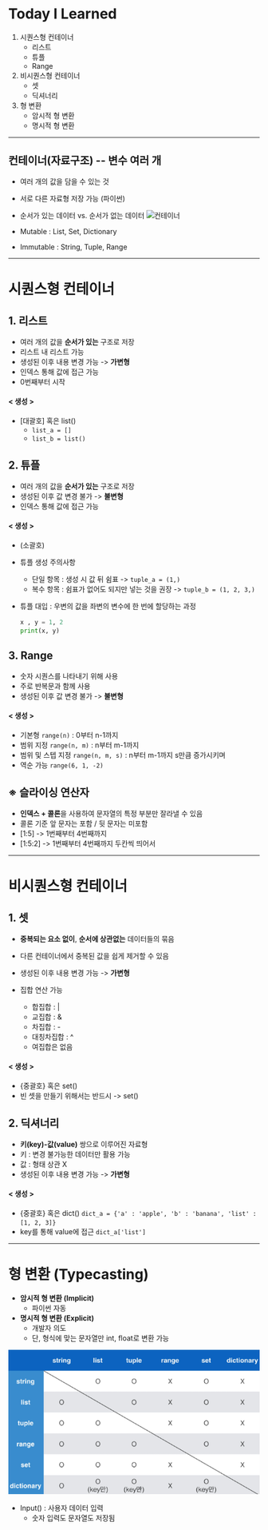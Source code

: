 # Today I Learned
1. 시퀀스형 컨테이너
   - 리스트
   - 튜플
   - Range
2. 비시퀀스형 컨테이너
   - 셋
   - 딕셔너리
3. 형 변환
   - 암시적 형 변환
   - 명시적 형 변환


---

## 컨테이너(자료구조) -- 변수 여러 개
- 여러 개의 값을 담을 수 있는 것
- 서로 다른 자료형 저장 가능 (파이썬)
- 순서가 있는 데이터 vs. 순서가 없는 데이터
![컨테이너](컨테이너.png)

- Mutable : List, Set, Dictionary
- Immutable : String, Tuple, Range

---

# 시퀀스형 컨테이너

## 1. 리스트
- 여러 개의 값을 **순서가 있는** 구조로 저장
- 리스트 내 리스트 가능
- 생성된 이후 내용 변경 가능 -> **가변형**
- 인덱스 통해 값에 접근 가능
- 0번째부터 시작

#### < 생성 >
- [대괄호] 혹은 list()
  - `list_a = []`
  - `list_b = list()`


## 2. 튜플
- 여러 개의 값을 **순서가 있는** 구조로 저장
- 생성된 이후 값 변경 불가 -> **불변형**
- 인덱스 통해 값에 접근 가능

#### < 생성 >
- (소괄호)
- 튜플 생성 주의사항
  - 단일 항목 : 생성 시 값 뒤 쉼표 -> `tuple_a = (1,)`
  - 복수 항목 : 쉼표가 없어도 되지만 넣는 것을 권장 -> `tuple_b = (1, 2, 3,)`

- 튜플 대입 : 우변의 값을 좌변의 변수에 한 번에 할당하는 과정
  ```python 
  x , y = 1, 2
  print(x, y)
  ```

## 3. Range
- 숫자 시퀀스를 나타내기 위해 사용
- 주로 반복문과 함께 사용
- 생성된 이후 값 변경 불가 -> **불변형**

#### < 생성 >
- 기본형 `range(n)` : 0부터 n-1까지
- 범위 지정 `range(n, m)` : n부터 m-1까지
- 범위 및 스텝 지정 `range(n, m, s)` : n부터 m-1까지 s만큼 증가시키며
- 역순 가능 `range(6, 1, -2)`

## ※ 슬라이싱 연산자
- **인덱스 + 콜론**을 사용하여 문자열의 특정 부분만 잘라낼 수 있음
- 콜론 기준 앞 문자는 포함 / 뒷 문자는 미포함
- [1:5] -> 1번째부터 4번째까지
- [1:5:2] -> 1번째부터 4번째까지 두칸씩 띄어서

---
# 비시퀀스형 컨테이너

## 1. 셋
- **중복되는 요소 없이**, **순서에 상관없는** 데이터들의 묶음
- 다른 컨테이너에서 중복된 값을 쉽게 제거할 수 있음
- 생성된 이후 내용 변경 가능 -> **가변형**

- 집합 연산 가능
  - 합집합 : |
  - 교집합 : &
  - 차집합 : -
  - 대칭차집합 : ^
  - 여집합은 없음

#### < 생성 >
- {중괄호} 혹은 set()
- 빈 셋을 만들기 위해서는 반드시 -> set()


## 2. 딕셔너리
- **키(key)-값(value)** 쌍으로 이루어진 자료형
- 키 : 변경 불가능한 데이터만 활용 가능
- 값 : 형태 상관 X
- 생성된 이후 내용 변경 가능 -> **가변형**

#### < 생성 >
- {중괄호} 혹은 dict()
`dict_a = {'a' : 'apple', 'b' : 'banana', 'list' : [1, 2, 3]}`
- key를 통해 value에 접근
`dict_a['list']`

---
# 형 변환 (Typecasting)
- **암시적 형 변환 (Implicit)**
  - 파이썬 자동
- **명시적 형 변환 (Explicit)**
  - 개발자 의도
  - 단, 형식에 맞는 문자열만 int, float로 변환 가능

![형 변환](형변환_컨테이너.png)

- Input() : 사용자 데이터 입력
  - 숫자 입력도 문자열도 저장됨

